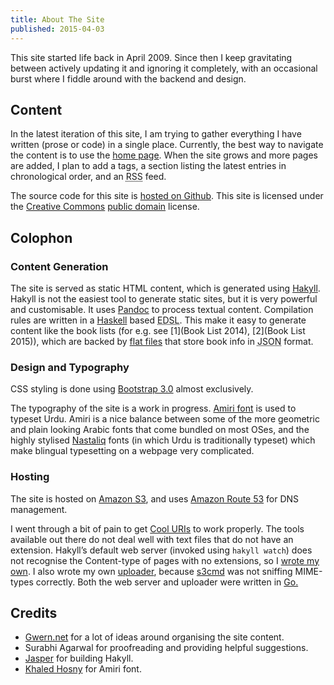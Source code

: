 ```yaml
---
title: About The Site
published: 2015-04-03
---
```


This site started life back in April 2009. Since then I keep gravitating between actively updating it and ignoring it completely, with an occasional burst where I fiddle around with the backend and design.

## Content
In the latest iteration of this site, I am trying to gather everything I have written (prose or code) in a single place. Currently, the best way to navigate the content is to use the [home page](/). When the site grows and more pages are added, I plan to add a tags, a section listing the latest entries in chronological order, and an <abbr title="Really Simple Syndication">RSS</abbr> feed.

The source code for this site is [hosted on Github][github-url]. This site is licensed under the [Creative Commons][cc] [public domain][cc0] license.

[github-url]:https://github.com/deepakjois/website
[cc]: http://en.wikipedia.org/wiki/Creative%20Commons
[cc0]: http://creativecommons.org/about/cc0

## Colophon

### Content Generation
The site is served as static HTML content, which is generated using [Hakyll][hakyll]. Hakyll is not the easiest tool to generate static sites, but it is very powerful and customisable. It uses [Pandoc][pandoc] to process textual content. Compilation rules are written in a [Haskell][haskell] based <abbr title="Embedded Domain Specific Language">EDSL</abbr>. This make it easy to generate content like the book lists (for e.g. see [1](Book List 2014), [2](Book List 2015)), which are backed by [flat files][flat-files] that store book info in <abbr title="Javascript Object Notation">JSON</abbr> format.

[hakyll]:http://jaspervdj.be/hakyll/
[haskell]:https://www.haskell.org
[pandoc]:http://johnmacfarlane.net/pandoc/
[flat-files]:https://github.com/deepakjois/website/tree/master/data

### Design and Typography
CSS styling is done using [Bootstrap 3.0][bootstrap] almost exclusively.

The typography of the site is a work in progress. [Amiri font][amiri] is used to typeset Urdu. Amiri is a nice balance between some of the more geometric and plain looking Arabic fonts that come bundled on most OSes, and the highly stylised [Nastaliq][nastaliq] fonts (in which Urdu is traditionally typeset) which make blingual typesetting on a webpage very complicated.

[bootstrap]:http://getbootstrap.com
[amiri]: http://www.amirifont.org/
[nastaliq]: http://en.wikipedia.org/wiki/Nasta%CA%BFl%C4%ABq_script

### Hosting
The site is hosted on [Amazon S3][s3], and uses [Amazon Route 53][route53] for DNS management.

[s3]:http://aws.amazon.com/s3/
[route53]:http://aw.amazon.com/route53/

I went through a bit of pain to get [Cool URIs][cool-uris] to work properly. The tools available out there do not deal well with text files that do not have an extension. Hakyll’s default web server (invoked using `hakyll watch`) does not recognise the Content-type of pages with no extensions, so I [wrote my own][serve.go]. I also wrote my own [uploader][upload.go], because [s3cmd][] was not sniffing MIME-types correctly. Both the web server and uploader were written in [Go.][go]

[cool-uris]:http://www.w3.org/Provider/Style/URI.html
[go]:http://golang.org/
[serve.go]:https://github.com/deepakjois/website/blob/master/serve.go
[upload.go]:https://github.com/deepakjois/website/blob/master/upload.go
[s3cmd]: http://s3tools.org

## Credits

* [Gwern.net][gwern] for a lot of ideas around organising the site content.
* Surabhi Agarwal for  proofreading and providing helpful suggestions.
* [Jasper][jasper] for building Hakyll.
* [Khaled Hosny][hosny] for Amiri font.

[gwern]:http://gwern.net
[jasper]: http://jaspervdj.be
[hosny]: http://www.khaledhosny.org/
